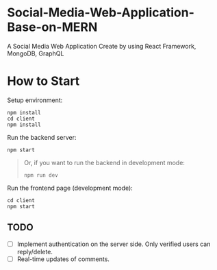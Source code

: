 
# Social-Media-Web-Application-Base-on-MERN

A Social Media Web Application Create by using React Framework, MongoDB, GraphQL

# How to Start

Setup environment:

```console
npm install
cd client
npm install
```

Run the backend server:

```console
npm start
```

> Or, if you want to run the backend in development mode:
>
> ```console
> npm run dev
> ```

Run the frontend page (development mode):

```console
cd client
npm start
```

## TODO

* [ ] Implement authentication on the server side. Only verified users can reply/delete.
* [ ] Real-time updates of comments.
